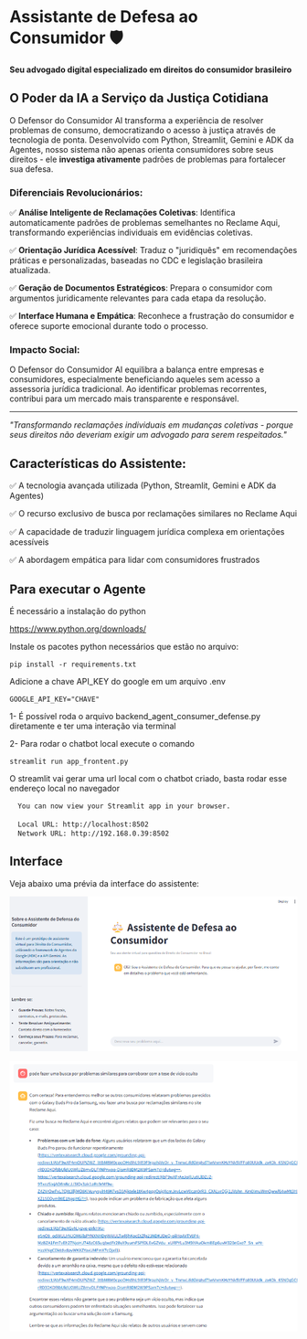 # Assistante de Defesa ao Consumidor 🛡️

**Seu advogado digital especializado em direitos do consumidor brasileiro**

## O Poder da IA a Serviço da Justiça Cotidiana

O Defensor do Consumidor AI transforma a experiência de resolver problemas de consumo, democratizando o acesso à justiça através de tecnologia de ponta. Desenvolvido com Python, Streamlit, Gemini e ADK da Agentes, nosso sistema não apenas orienta consumidores sobre seus direitos - ele **investiga ativamente** padrões de problemas para fortalecer sua defesa.

### Diferenciais Revolucionários:

✅ **Análise Inteligente de Reclamações Coletivas**: Identifica automaticamente padrões de problemas semelhantes no Reclame Aqui, transformando experiências individuais em evidências coletivas.

✅ **Orientação Jurídica Acessível**: Traduz o "juridiquês" em recomendações práticas e personalizadas, baseadas no CDC e legislação brasileira atualizada.

✅ **Geração de Documentos Estratégicos**: Prepara o consumidor com argumentos juridicamente relevantes para cada etapa da resolução.

✅ **Interface Humana e Empática**: Reconhece a frustração do consumidor e oferece suporte emocional durante todo o processo.

### Impacto Social:

O Defensor do Consumidor AI equilibra a balança entre empresas e consumidores, especialmente beneficiando aqueles sem acesso a assessoria jurídica tradicional. Ao identificar problemas recorrentes, contribui para um mercado mais transparente e responsável.

---

*"Transformando reclamações individuais em mudanças coletivas - porque seus direitos não deveriam exigir um advogado para serem respeitados."*

## Características do Assistente:

✅ A tecnologia avançada utilizada (Python, Streamlit, Gemini e ADK da Agentes)

✅ O recurso exclusivo de busca por reclamações similares no Reclame Aqui

✅ A capacidade de traduzir linguagem jurídica complexa em orientações acessíveis

✅ A abordagem empática para lidar com consumidores frustrados

## Para executar o Agente

É necessário a instalação do python 

https://www.python.org/downloads/


Instale os pacotes python necessários que estão no arquivo:

```
pip install -r requirements.txt
```

Adicione a chave API_KEY do google em um arquivo .env
```
GOOGLE_API_KEY="CHAVE"
```

1- É possível roda o arquivo backend_agent_consumer_defense.py diretamente e ter uma interação via terminal

2- Para rodar o chatbot local execute o comando
```
streamlit run app_frontent.py
```
O streamlit vai gerar uma url local com o chatbot criado, basta rodar esse endereço local no navegador

```
  You can now view your Streamlit app in your browser.

  Local URL: http://localhost:8502
  Network URL: http://192.168.0.39:8502
```


## Interface

Veja abaixo uma prévia da interface do assistente:

![Tela inicial do Defensor do Consumidor AI](images/tela_01.png)


![Tela inicial do Defensor do Consumidor AI](images/tela_02.png)




